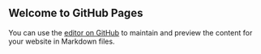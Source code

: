 ## Welcome to GitHub Pages

You can use the [editor on GitHub](https://github.com/sujithsagar217/html_web/edit/master/README.md) to maintain and preview the content for your website in Markdown files.



